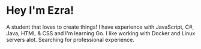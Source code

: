 # Hey I'm Ezra!


A student that loves to create things! I have experience with JavaScript, C#, Java, HTML & CSS and I'm learning Go. I like working with Docker and Linux servers alot. Searching for professional experience.